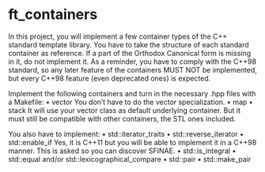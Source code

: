 # ft_containers

In this project, you will implement a few container types of the C++ standard template
library.
You have to take the structure of each standard container as reference. If a part of
the Orthodox Canonical form is missing in it, do not implement it.
As a reminder, you have to comply with the C++98 standard, so any later feature of
the containers MUST NOT be implemented, but every C++98 feature (even deprecated
ones) is expected.

Implement the following containers and turn in the necessary <container>.hpp files with
a Makefile:
• vector
You don’t have to do the vector<bool> specialization.
• map
• stack
It will use your vector class as default underlying container. But it must still be
compatible with other containers, the STL ones included.


You also have to implement:
• std::iterator_traits
• std::reverse_iterator
• std::enable_if
Yes, it is C++11 but you will be able to implement it in a C++98 manner.
This is asked so you can discover SFINAE.
• std::is_integral
• std::equal and/or std::lexicographical_compare
• std::pair
• std::make_pair
